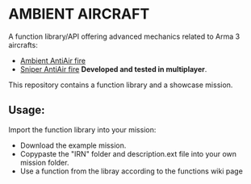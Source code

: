 # AMBIENT AIRCRAFT
A function library/API offering advanced mechanics related to Arma 3 aircrafts: <br>
- [Ambient AntiAir fire](https://github.com/IR0NSIGHT/AmbientAircraft/wiki/Ambient-AntiAir-Fire)
- [Sniper AntiAir fire](https://github.com/IR0NSIGHT/AmbientAircraft/wiki/Sniper-AntiAir)
__Developed and tested in multiplayer__.

This repository contains a function library and a showcase mission.

## Usage:
Import the function library into your mission:
- Download the example mission.
- Copypaste the "IRN" folder and description.ext file into your own mission folder.
- Use a function from the libray according to the functions wiki page 

